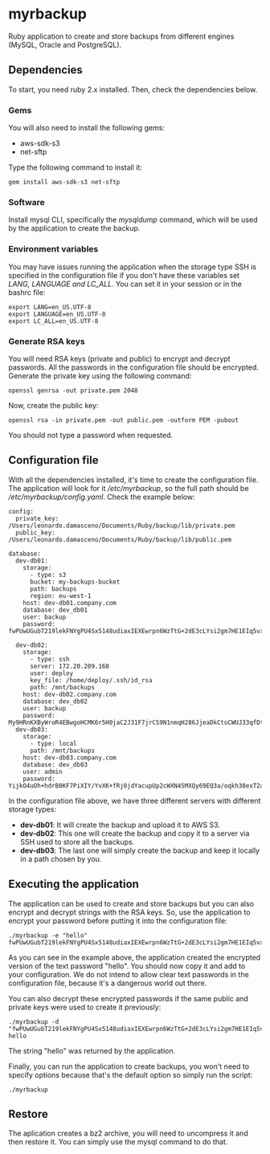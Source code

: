 
# myrbackup
Ruby application to create and store backups from different engines (MySQL, Oracle and PostgreSQL).

## Dependencies
To start, you need ruby 2.x installed. Then, check the dependencies below.
### Gems
 You will also need to install the following gems:
* aws-sdk-s3
* net-sftp

Type the following command to install it:

    gem install aws-sdk-s3 net-sftp

### Software
Install mysql CLI, specifically the *mysqldump* command, which will be used by the application to create the backup. 

### Environment variables
You may have issues running the application when the storage type SSH is specified in the configuration file if you don't have these variables set *LANG, LANGUAGE and LC_ALL*. You can set it in your session or in the bashrc file:

    export LANG=en_US.UTF-8
    export LANGUAGE=en_US.UTF-8
    export LC_ALL=en_US.UTF-8

### Generate RSA keys
You will need RSA keys (private and public) to encrypt and decrypt passwords. All the passwords in the configuration file should be encrypted. Generate the private key using the following command:

    openssl genrsa -out private.pem 2048

Now, create the public key:

    openssl rsa -in private.pem -out public.pem -outform PEM -pubout
You should not type a password when requested.

## Configuration file
With all the dependencies installed, it's time to create the configuration file. The application will look for it */etc/myrbackup*, so the full path should be */etc/myrbackup/config.yaml*. Check the example below:

    config:
      private_key: /Users/leonardo.damasceno/Documents/Ruby/backup/lib/private.pem
      public_key: /Users/leonardo.damasceno/Documents/Ruby/backup/lib/public.pem
      
    database:
      dev-db01:
	    storage:
          - type: s3
          bucket: my-backups-bucket
          path: backups
          region: eu-west-1
        host: dev-db01.company.com
        database: dev_db01
        user: backup
        password: fwPUwUGubT219lekFNYgPU4Sx5148udiaxIEXEwrpn6WzTtG+2dE3cLYsi2gm7HE1EIq5vxJ5bKuu77oGl6WVjSNgVew5CZ9BW2iR9YzIAcUvpB1P37CiBaizMtdQ4z5/rqNytybwf8ZhoOt2RGYznxKOPSR0ul1hl782JOwPzuLn+H+n2EO44//xq13fc1veS/1DhU+uQjZkjBre2Vq3a57roS24JAaJKywSGZ9T9GMUpQ2EjCuJ0YNi2euevHiFzltxRNI2RZQ/7F9pnHSoTakwgz5mIfN1kIsDmsu34HvOe18vCT8vswGSQ4xx7g6G3vza1mxG/Ctnj+j0KBvDg==
          
      dev-db02:
        storage:
          - type: ssh
          server: 172.20.209.168
          user: deploy
          key_file: /home/deploy/.ssh/id_rsa
          path: /mnt/backups
        host: dev-db02.company.com
        database: dev_db02
        user: backup
        password: My9HRnKXByWroR4EBwgoHCMK6r5H0jaC2J31F7jrCS9N1nmqH286JjeaDkCtoCWUJ33qfDtu5BOGEj9KqWV9kJDHNzCgtAqjCORe1x7TWec7jAmuUheyogwgMNpvCQXE2K7C6mXpjjVo13RYhg2XOz4Hcpt3OIk6flHFTqi32wjrDaLQCbBIcFhCVVNUfhjqeWXYmV3+wES8FZGfkqTzythaIpoOBODZc7q7dRucyu6Ur04ToVZ4fwNjkyov/lD3kwFqzQ8qb4xEJYujT4G3gGrX31yczRhpyIj889NcB57IQtZxi283UbMKnDsT6uK43guSMP1xhX+YtVnUpPDqbA==
      dev-db03:
        storage:
          - type: local
          path: /mnt/backups
        host: dev-db03.company.com
        database: dev_db03
        user: admin
        password: YijkO4uOh+hdrB0KF7PiXIY/YvXK+fRj0jdYacupUp2cWXN45MXQy69EQ3a/oqkh38exT2akb3tba7eJ9ZHDaYdl6bsXocL/8TwkcRV2ylDluFs67+CkTiQ79TnksA1agdDlqAhIOJpnjdnh4HNT9Ww1e20P0WSunOggUHs92+P5bm7mEz5RARktRy79wtvVQJvXgwb25EtSZopvKd5Iub4FJLfpfBkzwidK9ViDlAoQxctlNW+JI1TGcp2N6tqSUqfpelSG9+nDUtPdwJ566ZvuVe6M2Z0xqWXNQeKvemKSzIXHzreT/j5li7U6itZVpX5PlWfNk9TYUqD8f0x5gA==

In the configuration file above, we have three different servers with different storage types:
* **dev-db01**: It will create the backup and upload it to AWS S3.
* **dev-db02**: This one will create the backup and copy it to a server via SSH used to store all the backups.
* **dev-db03**: The last one will simply create the backup and keep it locally in a path chosen by you.

## Executing the application
The application can be used to create and store backups but you can also encrypt and decrypt strings with the RSA keys. So, use the application to encrypt your password before putting it into the configuration file:

    ./myrbackup -e "hello"
    fwPUwUGubT219lekFNYgPU4Sx5148udiaxIEXEwrpn6WzTtG+2dE3cLYsi2gm7HE1EIq5vxJ5bKuu77oGl6WVjSNgVew5CZ9BW2iR9YzIAcUvpB1P37CiBaizMtdQ4z5/rqNytybwf8ZhoOt2RGYznxKOPSR0ul1hl782JOwPzuLn+H+n2EO44//xq13fc1veS/1DhU+uQjZkjBre2Vq3a57roS24JAaJKywSGZ9T9GMUpQ2EjCuJ0YNi2euevHiFzltxRNI2RZQ/7F9pnHSoTakwgz5mIfN1kIsDmsu34HvOe18vCT8vswGSQ4xx7g6G3vza1mxG/Ctnj+j0KBvDg==

As you can see in the example above, the application created the encrypted version of the text password "hello". You should now copy it and add to your configuration. We do not intend to allow clear text passwords in the configuration file, because it's a dangerous world out there.

You can also decrypt these encrypted passwords if the same public and private keys were used to create it previously:

    ./myrbackup -d "fwPUwUGubT219lekFNYgPU4Sx5148udiaxIEXEwrpn6WzTtG+2dE3cLYsi2gm7HE1EIq5vxJ5bKuu77oGl6WVjSNgVew5CZ9BW2iR9YzIAcUvpB1P37CiBaizMtdQ4z5/rqNytybwf8ZhoOt2RGYznxKOPSR0ul1hl782JOwPzuLn+H+n2EO44//xq13fc1veS/1DhU+uQjZkjBre2Vq3a57roS24JAaJKywSGZ9T9GMUpQ2EjCuJ0YNi2euevHiFzltxRNI2RZQ/7F9pnHSoTakwgz5mIfN1kIsDmsu34HvOe18vCT8vswGSQ4xx7g6G3vza1mxG/Ctnj+j0KBvDg=="
    hello

The string "hello" was returned by the application.

Finally, you can run the application to create backups, you won't need to specify options because that's the default option so simply run the script:

    ./myrbackup
        

## Restore
The aplication creates a bz2 archive, you will need to uncompress it and then restore it. You can simply use the mysql command to do that.
